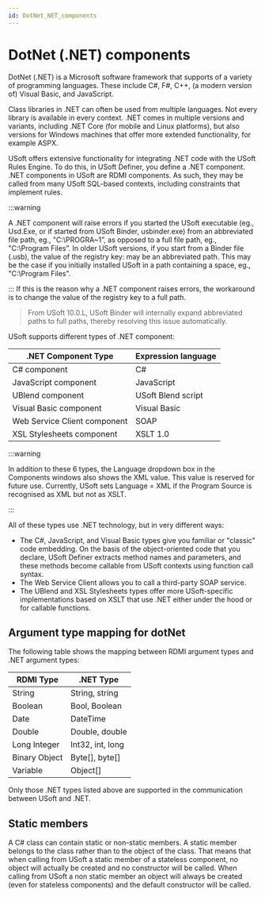 ```yaml
---
id: DotNet_NET_components
---
```


# DotNet (.NET) components

DotNet (.NET) is a Microsoft software framework that supports of a variety of programming languages. These include C#, F#, C++, (a modern version of) Visual Basic, and JavaScript.

Class libraries in .NET can often be used from multiple languages. Not every library is available in every context. .NET comes in multiple versions and variants, including .NET Core (for mobile and Linux platforms), but also versions for Windows machines that offer more extended functionality, for example ASPX.

USoft offers extensive functionality for integrating .NET code with the USoft Rules Engine. To do this, in USoft Definer, you define a .NET component. .NET components in USoft are RDMI components. As such, they may be called from many USoft SQL-based contexts, including constraints that implement rules.


:::warning

A .NET component will raise errors if you started the USoft executable (eg., Usd.Exe, or if started from USoft Binder, usbinder.exe) from an abbreviated file path, eg., "C:\\PROGRA~1”, as opposed to a full file path, eg., "C:\\Program Files”.
In older USoft versions, if you start from a Binder file (.usb), the value of the registry key:
may be an abbreviated path. This may be the case if you initially installed USoft in a path containing a space, eg., "C:\\Program Files".

:::
If this is the reason why a .NET component raises errors, the workaround is to change the value of the registry key to a full path.
> From USoft 10.0.L, USoft Binder will internally expand abbreviated paths to full paths, thereby resolving this issue automatically.

USoft supports different types of .NET component:

|**.NET Component Type**|**Expression language**|
|--------|--------|
|C# component|C#      |
|JavaScript component|JavaScript|
|UBlend component|USoft Blend script|
|Visual Basic component|Visual Basic|
|Web Service Client component|SOAP    |
|XSL Stylesheets component|XSLT 1.0|




:::warning

In addition to these 6 types, the Language dropdown box in the Components windows also shows the XML value. This value is reserved for future use. Currently, USoft sets Language = XML if the Program Source is recognised as XML but not as XSLT.

:::

All of these types use .NET technology, but in very different ways:

- The C#, JavaScript, and Visual Basic types give you familiar or "classic" code embedding. On the basis of the object-oriented code that you declare, USoft Definer extracts method names and parameters, and these methods become callable from USoft contexts using function call syntax.
- The Web Service Client allows you to call a third-party SOAP service.
- The UBlend and XSL Stylesheets types offer more USoft-specific implementations based on XSLT that use .NET either under the hood or for callable functions.

## Argument type mapping for dotNet

The following table shows the mapping between RDMI argument types and .NET argument types:

|**RDMI Type**|**.NET Type**|
|--------|--------|
|String  |String, string|
|Boolean |Bool, Boolean|
|Date    |DateTime|
|Double  |Double, double|
|Long Integer|Int32, int, long|
|Binary Object|Byte[], byte[]|
|Variable|Object[]|



Only those .NET types listed above are supported in the communication between USoft and .NET.

## Static members

A C# class can contain static or non-static members. A static member belongs to the class rather than to the object of the class. That means that when calling from USoft a static member of a stateless component, no object will actually be created and no constructor will be called. When calling from USoft a non static member an object will always be created (even for stateless components) and the default constructor will be called.

 